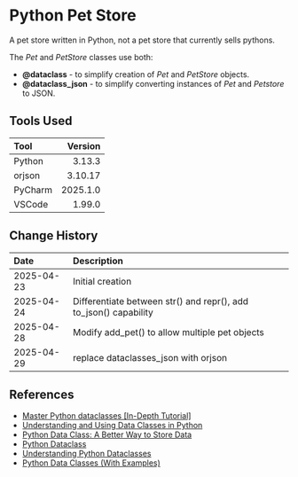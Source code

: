 # Python Pet Store

A pet store written in Python, not a pet store that currently sells pythons.

The *Pet* and *PetStore* classes use both:

* __@dataclass__ - to simplify creation of *Pet* and *PetStore* objects.
* __@dataclass_json__ - to simplify converting instances of *Pet* and *Petstore* to JSON.

## Tools Used

| Tool             |  Version |
|:-----------------|---------:|
| Python           |   3.13.3 |
| orjson           |  3.10.17 |
| PyCharm          | 2025.1.0 |
| VSCode           |   1.99.0 |

## Change History

| Date       | Description                                                      |
|:-----------|:-----------------------------------------------------------------|
| 2025-04-23 | Initial creation                                                 |
| 2025-04-24 | Differentiate between str() and repr(), add to_json() capability |
| 2025-04-28 | Modify add_pet() to allow multiple pet objects                   |
| 2025-04-29 | replace dataclasses_json with orjson                             |

## References

* [Master Python dataclasses [In-Depth Tutorial]](https://www.golinuxcloud.com/python-dataclasses/)
* [Understanding and Using Data Classes in Python](https://datagy.io/python-data-classes/)
* [Python Data Class: A Better Way to Store Data](https://python.land/python-data-classes)
* [Python Dataclass](https://docs.python.org/3/library/dataclasses.html)
* [Understanding Python Dataclasses](https://www.geeksforgeeks.org/understanding-python-dataclasses/)
* [Python Data Classes (With Examples)](https://pyseek.com/2025/03/python-data-classes/#google_vignette)
